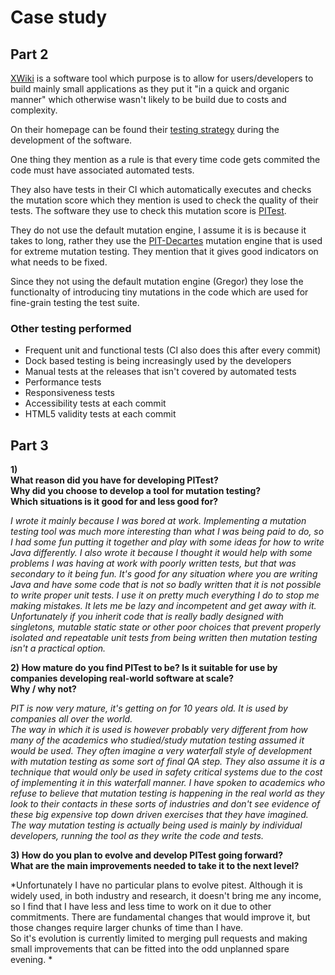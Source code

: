 # Case study

## Part 2

[XWiki][xwiki] is a software tool which purpose is to allow for users/developers to build mainly small applications as they put it "in a quick and organic manner" which otherwise wasn't likely to be build due to costs and complexity.

On their homepage can be found their [testing strategy][test] during the development of the software.

One thing they mention as a rule is that every time code gets commited the code must have associated automated tests.

 They also have tests in their CI which automatically executes and checks the mutation score which they mention is used to check the quality of their tests.
 The software they use to check this mutation score is [PITest][pitest].

They do not use the default mutation engine, I assume it is is because it takes to long, rather they use the [PIT-Decartes][decartes] mutation engine that is used for extreme mutation testing. They mention that it gives good indicators on what needs to be fixed.

Since they not using the default mutation engine (Gregor) they lose the functionalty of introducing tiny mutations in the code which are used for fine-grain testing the test suite.  

### Other testing performed

- Frequent unit and functional tests (CI also does this after every commit)
- Dock based testing is being increasingly used by the developers
- Manual tests at the releases that isn't covered by automated tests
- Performance tests
- Responsiveness tests
- Accessibility tests at each commit
- HTML5 validity tests at each commit

## Part 3

**1)  </br>What reason did you have for developing PITest?</br> Why did you choose to develop a tool for mutation testing? </br>Which situations is it good for and less good for?**

*I wrote it mainly because I was bored at work. Implementing a mutation testing tool was much more interesting than what I was being paid to do, so I had some fun putting it together and play with some ideas for how to write Java differently. I also wrote it because I thought it would help with some problems I was having at work with poorly written tests, but that was secondary to it being fun.
It's good for any situation where you are writing Java and have some code that is not so badly written that it is not possible to write proper unit tests. I use it on pretty much everything I do to stop me making mistakes. It lets me be lazy and incompetent and get away with it.
Unfortunately if you inherit code that is really badly designed with singletons, mutable static state or other poor choices that prevent properly isolated and repeatable unit tests from being written then mutation testing isn't a practical option.*

**2) How mature do you find PITest to be? Is it suitable for use by companies developing real-world software at scale?</br> Why / why not?**

*PIT is now very mature, it's getting on for 10 years old. It is used by companies all over the world.
</br>The way in which it is used is however probably very different from how many of the academics who studied/study mutation testing assumed it would be used. They often imagine a very waterfall style of development with mutation testing as some sort of final QA step. They also assume it is a technique that would only be used in safety critical systems due to the cost of implementing it in this waterfall manner. I have spoken to academics who refuse to believe that mutation testing is happening in the real world as they look to their contacts in these sorts of industries and don't see evidence of these big expensive top down driven exercises that they have imagined.
The way mutation testing is actually being used is mainly by individual developers, running the tool as they write the code and tests.*


**3) How do you plan to evolve and develop PITest going forward? </br> What are the main improvements needed to take it to the next level?**

*Unfortunately I have no particular plans to evolve pitest. Although it is widely used, in both industry and research, it doesn't bring me any income, so I find that I have less and less time to work on it due to other commitments. There are fundamental changes that would improve it, but those changes require larger chunks of time than I have.
</br>So it's evolution is currently limited to merging pull requests and making small improvements that can be fitted into the odd unplanned spare evening. *


[xwiki]: https://www.xwiki.org/xwiki/bin/view/Main/
[test]: https://dev.xwiki.org/xwiki/bin/view/Community/Testing/
[pitest]: http://pitest.org/
[decartes]: https://github.com/STAMP-project/pitest-descartes
